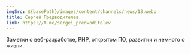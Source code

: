 ```yaml
---
imgSrc: ${basePath}/images/content/channels/news/13.webp
title: Сергей Предводителев
link: https://t.me/sergei_predvoditelev
---
```


Заметки о веб-разработке, PHP, открытом ПО, развитии и немного о жизни.
